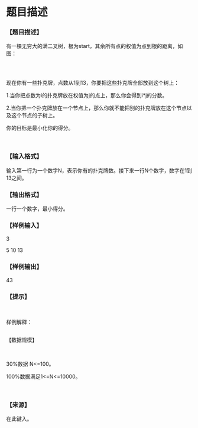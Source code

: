 # 题目描述


<h3>
【题目描述】
</h3>
<p>
有一棵无穷大的满二叉树，根为start，其余所有点的权值为点到根的距离，如图：
</p>
<p>
<img src="/upload/image/20160419/20160419074902_33349.jpg" alt=""/> 
</p>
<p>
<br/>
</p>
<p>
现在你有一些扑克牌，点数从1到13，你要把这些扑克牌全部放到这个树上：
</p>
<p>
1.当你把点数为i的扑克牌放在权值为j的点上，那么你会得到i*j的分数。
</p>
<p>
2.当你把一个扑克牌放在一个节点上，那么你就不能把别的扑克牌放在这个节点以及这个节点的子树上。
</p>
<p>
你的目标是最小化你的得分。
</p>
<p>
<br/>
</p>
<h3>
【输入格式】
</h3>
<p>
输入第一行为一个数字N，表示你有的扑克牌数。接下来一行N个数字，数字在1到13之间。
</p>
<h3>
【输出格式】
</h3>
<p>
一行一个数字，最小得分。
</p>
<h3>
【样例输入】
</h3>
<p>
3
</p>
<p>
5 10 13
</p>
<h3>
【样例输出】
</h3>
<p>
43
</p>
<h3>
【提示】
</h3>
<p>
<br/>
</p>
<p>
样例解释：
</p>
<p>
<img src="/upload/image/20160419/20160419075137_37920.jpg" alt=""/> 
</p>
<p>
【数据规模】
</p>
<p>
<br/>
</p>
<p>
30%数据 N&lt;=100。
</p>
<p>
100%数据满足1&lt;=N&lt;=10000。
</p>
<p>
<br/>
</p>
<h3>
【来源】
</h3>
<p>
在此键入。
</p>
